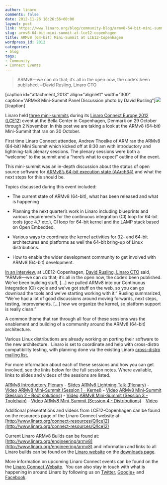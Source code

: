 ```yaml
---
author: linaro
comments: false
date: 2012-11-26 16:26:56+00:00
layout: post
link: https://www.linaro.org/blog/community-blog/armv8-64-bit-mini-summit-at-lce12-copenhagen/
slug: armv8-64-bit-mini-summit-at-lce12-copenhagen
title: ARMv8 (64-bit) Mini-Summit at LCE12-Copenhagen
wordpress_id: 2012
categories:
- blog
tags:
- Community
- Connect Events
---
```


<blockquote>ARMv8—we can do that; it’s all in the open now, the code’s been published. ~David Rusling, Linaro CTO</blockquote>


[caption id="attachment_2013" align="alignleft" width="300" caption="ARMv8 Mini-Summit Panel Discussion photo by David Rusling"][![](/assets/blog/P1000296.jpg)](/assets/blog/P1000296.jpg)[/caption]

Linaro held [three mini-summits](http://summit.linaro.org/lce12/track/linaro-mini-summit/) during its [Linaro Connect Europe 2012 (LCE12)](http://connect.linaro.org/events/event/lce12-copenhagen/) event at the Bella Center in Copenhagen, Denmark on 29 October through 2 November. In this post we are taking a look at the ARMv8 (64-bit) Mini-Summit that ran on 30 October.

First time Linaro Connect attendee, Andrew Thoelke of ARM ran the ARMv8 (64-bit) Mini Summit which kicked off at 8:30 am with introductory and lightning-talk plenary sessions. The plenary sessions were both a “welcome” to the summit and a “here’s what to expect” outline of the event.

This mini-summit was an in-depth discussion about the status of open source software for [ARMv8’s 64-bit execution state (AArch64)](http://www.arm.com/products/tools/models/fast-models/foundation-model.php) and what the next steps for this should be.

Topics discussed during this event included:




  * The current state of ARMv8 (64-bit), what has been released and what is happening


  * Planning the next quarter’s work in Linaro including blueprints and various requirements for the continuous integration (CI) loop for 64-bit tools (gcc 4.7 etc.), CI loop for 64-bit kernel and the LAMP stack based on Open Embedded.


  * Various ways to coordinate the kernel activities for 32- and 64-bit architectures and platforms as well the 64-bit bring-up of Linux distributions.


  * How to enable the wider development community to get involved with ARMv8 (64-bit) development.


[In an interview](http://youtu.be/6bkfk3HAsH0), at LCE12-Copenhagen, [David Rusling, Linaro CTO](http://www.linaro.org/linux-on-arm/meet-the-team/david-a-rusling/) said, “ARMv8—we can do that; it’s all in the open now, the code’s been published. We’ve been building stuff, [...] we pulled ARMv8 into our Continuous Integration (CI) cycle and we’ve got stuff on the web, so you can go download the tools and we’ve starting working with it.” Rusling summarized, “We’ve had a lot of good discussions around moving forwards, next steps, testing, improvements. [...] how we organize the kernel, so platform support is really clean.”

A common theme that ran through all four of these sessions was the enablement and building of a community around the ARMv8 (64-bit) architecture.

Various Linux distributions are already working on porting their software to the new architecture.  Linaro is set to coordinate and help with cross-distro compatibility testing, with planning done via the existing Linaro [cross-distro mailing list.](http://lists.linaro.org/mailman/listinfo/cross-distro)

For more information about each of these sessions and how you can get involved, see the links below for the full session notes. Where available, links to slides and videos of the sessions are listed.

[ARMv8 Introductory Plenary](http://summit.linaro.org/lce12/meeting/20943/armv8-plenary-wednesday-1/) - [Slides](http://www.linaro.org/documents/download/5b29b1ed3ddca0e08f8ebdd4713fac7d5092344a60bd5)
[ARMv8 Lightning Talk (Plenary)](http://summit.linaro.org/lce12/meeting/20944/armv8-plenary-wednesday-2/) - [Video](https://www.youtube.com/watch?v=uJzhZqBqwSU)
[ARMv8 Mini-Summit (Session 1 - Kernel)](http://summit.linaro.org/lce12/meeting/20938/armv8-mini-summit-1/) - [Video](https://www.youtube.com/watch?v=rcsuCbYM8fU)
[ARMv8 Mini-Summit (Session 2 - Boot solutions)](http://summit.linaro.org/lce12/meeting/21342/armv8-mini-summit-2/) - [Video](https://www.youtube.com/watch?v=y-I9C6kUPL8)
[ARMv8 Mini-Summit (Session 3 - Toolchain)](http://summit.linaro.org/lce12/meeting/21343/armv8-mini-summit-3/) - [Video](https://www.youtube.com/watch?v=haaf6qWdB3g)
[ARMv8 Mini-Summit (Session 4 - Distributions)](http://summit.linaro.org/lce12/meeting/21345/armv8-mini-summit-4/) - [Video](https://www.youtube.com/watch?v=iw4DJvfWsN0)

Additional presentations and videos from LCE12-Copenhagen can be found on the resources page of the Linaro Connect website at: [http://www.linaro.org/connect-resources/Q/lce12](http://www.linaro.org/connect-resources/Q/lce12)

Current Linaro ARMv8 Builds can be found at: [http://www.linaro.org/engineering/armv8](http://www.linaro.org/engineering/armv8) and information and links to all Linaro builds can be found on the [Linaro website](http://www.linaro.org/) on the [downloads page](http://www.linaro.org/downloads/).

More information on upcoming Linaro Connect events can be found on the the [Linaro Connect Website](http://connect.linaro.org/).  You can also stay in touch with what is happening in around Linaro by following us on [Twitter](https://twitter.com/LinaroOrg), [Google+](https://plus.google.com/112814496864921562564/posts) and [Facebook](https://www.facebook.com/LinaroOrg).
